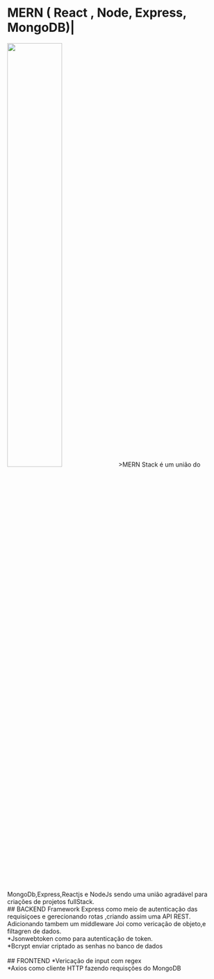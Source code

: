 # MERN ( React , Node, Express, MongoDB)|
<img style="width:50%" src="https://upflow.me/wp-content/uploads/2021/03/mern-1232x705-1-1024x586-1.jpeg" alt="">
>MERN Stack é um união do MongoDb,Express,Reactjs e NodeJs sendo uma união agradável para criações de projetos fullStack.
<br>
## BACKEND
Framework Express como meio de autenticação das requisiçoes e gerecionando rotas ,criando assim uma API REST. Adicionando tambem um middleware Joi como vericação de objeto,e filtagren de dados.<br>
*Jsonwebtoken como para autenticação de token.<br>
*Bcrypt enviar criptado as senhas no banco de dados<br>
<br>
## FRONTEND
*Vericação de input com regex<br>
*Axios como cliente HTTP fazendo requisções do MongoDB



